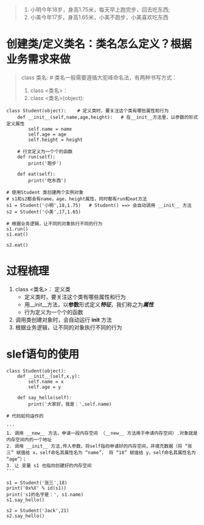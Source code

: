 > 1. 小明今年18岁，身高1.75米，每天早上跑完步，回去吃东西;
> 2. 小美今年17岁，身高1.65米，小美不跑步，小美喜欢吃东西

# 创建类/定义类名：类名怎么定义？根据业务需求来做
> class 类名: # 类名一般需要遵循大驼峰命名法，有两种书写方式：
> 1. class <类名>：
> 2. class <类名>(object):
```
class Student(object):    # 定义类时，要关注这个类有哪些属性和行为
    def __init__(self,name,age,height):   # 在__init__方法里，以参数的形式定义属性
        self.name = name
        self.age = age
        self.height = height
        
    # 行文定义为一个个的函数    
    def run(self):
        print('跑步')
        
    def eat(self):
        print('吃东西')
        
# 使用Student 类创建两个实例对象
# s1和s2都会有name，age，height属性，同时都有run和eat方法
s1 = Student('小明',18,1.75)   # Student() ==> 会自动调用 __init__ 方法
s2 = Student('小美',17,1.65)

# 根据业务逻辑，让不同的对象执行不同的行为
s1.run()
s1.eat()

s2.eat()

```
# 过程梳理
1. class <类名>： 定义类
    + 定义类时，要关注这个类有哪些属性和行为
    + 用__init__方法，以**参数**形式定义***特征***，我们称之为***属性***
    + 行为定义为一个个的函数
2. 调用类创建对象时，会自动运行 __init__ 方法
3. 根据业务逻辑，让不同的对象执行不同的行为


# slef语句的使用

```
class Student(object):
    def __init__(self,x,y):
        self.name = x
        self.age = y
        
    def say_hello(self):
        print('大家好，我是：',self.name)
        
# 代码如何运作的

'''
1. 调用 __new__ 方法，申请一段内存空间 （__new__ 方法用于申请内存空间）.对象就是内存空间内的一个地址
2. 调用 __init__ 方法,传入参数，将self指向申请好的内存空间，并填充数据（将 “张三” 赋值给 x，self命名其属性名为 “name”， 将 “18” 赋值给 y，self命名其属性名为 “age”）；
3. 让 变量 s1 也指向创建好的内存空间
'''

s1 = Student('张三',18)
print('0x%X' % id(s1))
print('s1的名字是：', s1.name)
s1.say_hello()

s2 = Student('Jack',21)
s2.say_hello()
        
```



